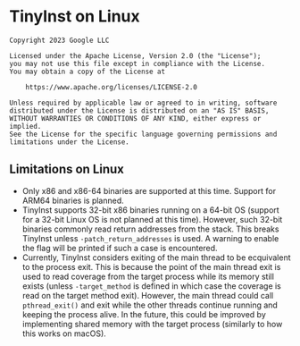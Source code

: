 # TinyInst on Linux

```
Copyright 2023 Google LLC

Licensed under the Apache License, Version 2.0 (the "License");
you may not use this file except in compliance with the License.
You may obtain a copy of the License at

    https://www.apache.org/licenses/LICENSE-2.0

Unless required by applicable law or agreed to in writing, software
distributed under the License is distributed on an "AS IS" BASIS,
WITHOUT WARRANTIES OR CONDITIONS OF ANY KIND, either express or implied.
See the License for the specific language governing permissions and
limitations under the License.
```

## Limitations on Linux

* Only x86 and x86-64 binaries are supported at this time. Support for ARM64 binaries is planned.
* TinyInst supports 32-bit x86 binaries running on a 64-bit OS (support for a 32-bit Linux OS is not planned at this time). However, such 32-bit binaries commonly read return addresses from the stack. This breaks TinyInst unless `-patch_return_addresses` is used. A warning to enable the flag will be printed if such a case is encountered.
* Currently, TinyInst considers exiting of the main thread to be ecquivalent to the process exit. This is because the point of the main thread exit is used to read coverage from the target process while its memory still exists (unless `-target_method` is defined in which case the coverage is read on the target method exit). However, the main thread could call `pthread_exit()` and exit while the other threads continue running and keeping the process alive. In the future, this could be improved by implementing shared memory with the target process (similarly to how this works on macOS).

